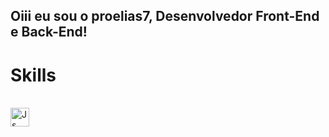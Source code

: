 ## Oiii eu sou o proelias7, Desenvolvedor Front-End e Back-End!
# Skills
<div style="display: inline_block"><br>
  <img align="center" alt="Js" height="30" src="https://devicons.dev.br/icons?icon=DiscordBots,CSS,HTML,JavaScript,JQuery,PHP,MySQL,MongoDB,TypeScript,Lua,Bootstrap,Git,Linux,Photoshop&size=30&theme=dark">
</div>
  
  ##

